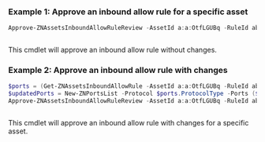 ### Example 1: Approve an inbound allow rule for a specific asset
```powershell
Approve-ZNAssetsInboundAllowRuleReview -AssetId a:a:OtfLGUBq -RuleId abb0516d-a345-4b27-995b-74c772791cc9
```

```output

```

This cmdlet will approve an inbound allow rule without changes.

### Example 2: Approve an inbound allow rule with changes
```powershell
$ports = (Get-ZNAssetsInboundAllowRule -AssetId a:a:OtfLGUBq -RuleId abb0516d-a345-4b27-995b-74c772791cc9).ItemPortsList
$updatedPorts = New-ZNPortsList -Protocol $ports.ProtocolType -Ports ($ports.Ports+,"1234")
Approve-ZNAssetsInboundAllowRuleReview -AssetId a:a:OtfLGUBq -RuleId abb0516d-a345-4b27-995b-74c772791cc9 -Reason MissingPortOrProcess -PortsList $updatedPorts
```

```output

```

This cmdlet will approve an inbound allow rule with changes for a specific asset.